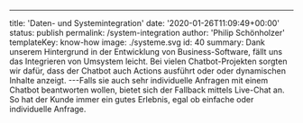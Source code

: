 ---
title: 'Daten- und Systemintegration'
date: '2020-01-26T11:09:49+00:00'
status: publish
permalink: /system-integration
author: 'Philip Schönholzer'
templateKey: know-how
image: ./systeme.svg
id: 40
summary: Dank unserem Hintergrund in der Entwicklung von Business-Software, fällt uns das Integrieren von Umsystem leicht. Bei vielen Chatbot-Projekten sorgten wir dafür, dass der Chatbot auch Actions ausführt oder oder dynamischen Inhalte anzeigt.
---Falls sie auch sehr individuelle Anfragen mit einem Chatbot beantworten wollen, bietet sich der Fallback mittels Live-Chat an. So hat der Kunde immer ein gutes Erlebnis, egal ob einfache oder individuelle Anfrage.
